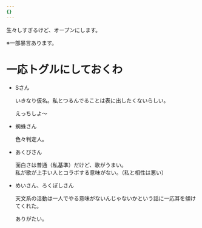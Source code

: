 ```yaml
---
{}
---
```

  

生々しすぎるけど、オープンにします。

※一部暴言あります。

  

# 一応トグルにしておくわ

  

- Sさん
    
    いきなり仮名。私とつるんでることは表に出したくないらしい。
    
    えっちしよ～
    
- 蜘蛛さん
    
    色々判定人。
    
- あくびさん
    
    面白さは普通（私基準）だけど、歌がうまい。  
    私が歌が上手い人とコラボする意味がない。（私と相性は悪い）  
    
- めいさん、ろくぼしさん
    
    天文系の活動は一人でやる意味がないんじゃないかという話に一応耳を傾けてくれた。
    
    ありがたい。